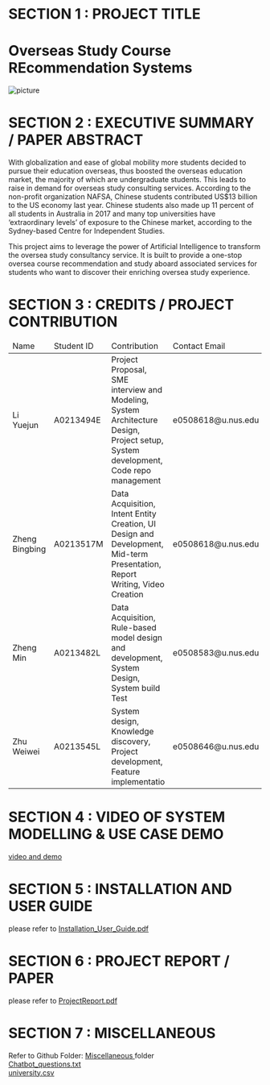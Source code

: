 # SECTION 1 : PROJECT TITLE 
# Overseas Study Course REcommendation Systems
![picture](Miscellaneous/oscres.png)   

# SECTION 2 : EXECUTIVE SUMMARY / PAPER ABSTRACT 
With globalization and ease of global mobility more students decided to pursue their education overseas, thus boosted the overseas education market, the majority of which are undergraduate students. This leads to raise in demand for overseas study consulting services. According to the non-profit organization NAFSA, Chinese students contributed US$13 billion to the US economy last year. Chinese students also made up 11 percent of all students in Australia in 2017 and many top universities have ‘extraordinary levels’ of exposure to the Chinese market, according to the Sydney-based Centre for Independent Studies.      

This project aims to leverage the power of Artificial Intelligence to transform the oversea study consultancy service. It is built to provide a one-stop oversea course recommendation and study aboard associated services for students who want to discover their enriching oversea study experience.    

# SECTION 3 : CREDITS / PROJECT CONTRIBUTION
<table>
    <thead>
        <tr>
            <td>Name</td>
            <td>Student ID</td>
            <td>Contribution</td>
            <td>Contact Email</td>
        <tr>
    </thead>
    <tbody>
        <tr>
            <td>Li Yuejun</td>
            <td>A0213494E</td>
            <td>Project Proposal, SME interview and Modeling, System Architecture Design, Project setup, System development, Code repo management</td>
            <td>e0508618@u.nus.edu</td>
        <tr>
        <tr>
            <td>Zheng Bingbing</td>
            <td>A0213517M</td>
            <td>Data Acquisition, Intent Entity Creation, UI Design and Development, Mid-term Presentation, Report Writing, Video Creation</td>
            <td>e0508618@u.nus.edu</td>
        <tr>
        <tr>
            <td>Zheng Min</td>
            <td>A0213482L</td>
            <td>Data Acquisition, Rule-based model design and development, System Design, System build Test</td>
            <td>e0508583@u.nus.edu</td>
        <tr>
        <tr>
            <td>Zhu Weiwei</td>
            <td>A0213545L</td>
            <td>System design, Knowledge discovery, Project development, Feature implementatio</td>
            <td>e0508646@u.nus.edu</td>
        <tr>
    </tbody>
</table>

# SECTION 4 : VIDEO OF SYSTEM MODELLING & USE CASE DEMO
<a href='https://youtu.be/fJA3l4uOefA'>video and demo</a>    

# SECTION 5 : INSTALLATION AND USER GUIDE
please refer to <a href = 'UserGuide/Installation_User_Guide.pdf'> Installation_User_Guide.pdf </a>

# SECTION 6 : PROJECT REPORT / PAPER
please refer to <a href='ProjectReport/ProjectReport.pdf'>ProjectReport.pdf</a>

# SECTION 7 : MISCELLANEOUS
Refer to Github Folder: <a href = 'Miscellaneous'> Miscellaneous </a> folder     
    <a href ='Miscellaneous/Chatbot_questions.txt'> Chatbot_questions.txt </a>   
    <a href ='Miscellaneous/university.csv'> university.csv </a>   




